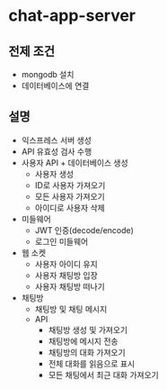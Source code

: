 # chat-app-server

## 전제 조건

- mongodb 설치
- 데이터베이스에 연결


## 설명

- 익스프레스 서버 생성
- API 유효성 검사 수행
- 사용자 API + 데이터베이스 생성
  - 사용자 생성
  - ID로 사용자 가져오기
  - 모든 사용자 가져오기
  - 아이디로 사용자 삭제
- 미들웨어
  - JWT 인증(decode/encode)
  - 로그인 미들웨어
- 웹 소켓
  - 사용자 아이디 유지
  - 사용자 채팅방 입장
  - 사용자 채팅방 떠나기
- 채팅방
  - 채팅방 및 채팅 메시지
  - API
    - 채팅방 생성 및 가져오기
    - 채팅방에 메시지 전송
    - 채팅방의 대화 가져오기
    - 전체 대화를 읽음으로 표시
    - 모든 채팅에서 최근 대화 가져오기

